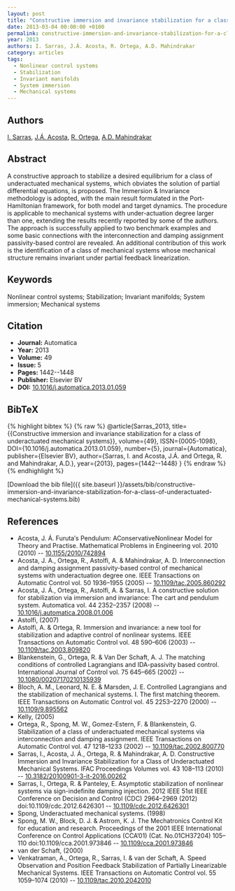 ```yaml
---
layout: post
title: "Constructive immersion and invariance stabilization for a class of underactuated mechanical systems"
date: 2013-03-04 00:00:00 +0100
permalink: constructive-immersion-and-invariance-stabilization-for-a-class-of-underactuated-mechanical-systems
year: 2013
authors: I. Sarras, J.Á. Acosta, R. Ortega, A.D. Mahindrakar
category: articles
tags:
  - Nonlinear control systems
  - Stabilization
  - Invariant manifolds
  - System immersion
  - Mechanical systems
---
```

 
## Authors
[I. Sarras](authors/ioannis-sarras), [J.Á. Acosta](authors/j-a-acosta), [R. Ortega](authors/romeo-ortega), [A.D. Mahindrakar](authors/a-d-mahindrakar)
 
## Abstract
A constructive approach to stabilize a desired equilibrium for a class of underactuated mechanical systems, which obviates the solution of partial differential equations, is proposed. The Immersion & Invariance methodology is adopted, with the main result formulated in the Port-Hamiltonian framework, for both model and target dynamics. The procedure is applicable to mechanical systems with under-actuation degree larger than one, extending the results recently reported by some of the authors. The approach is successfully applied to two benchmark examples and some basic connections with the interconnection and damping assignment passivity-based control are revealed. An additional contribution of this work is the identification of a class of mechanical systems whose mechanical structure remains invariant under partial feedback linearization.
 
## Keywords
Nonlinear control systems; Stabilization; Invariant manifolds; System immersion; Mechanical systems
 
## Citation
- **Journal:** Automatica
- **Year:** 2013
- **Volume:** 49
- **Issue:** 5
- **Pages:** 1442--1448
- **Publisher:** Elsevier BV
- **DOI:** [10.1016/j.automatica.2013.01.059](https://doi.org/10.1016/j.automatica.2013.01.059)
 
## BibTeX
{% highlight bibtex %}
{% raw %}
@article{Sarras_2013,
  title={{Constructive immersion and invariance stabilization for a class of underactuated mechanical systems}},
  volume={49},
  ISSN={0005-1098},
  DOI={10.1016/j.automatica.2013.01.059},
  number={5},
  journal={Automatica},
  publisher={Elsevier BV},
  author={Sarras, I. and Acosta, J.Á. and Ortega, R. and Mahindrakar, A.D.},
  year={2013},
  pages={1442--1448}
}
{% endraw %}
{% endhighlight %}
 
[Download the bib file]({{ site.baseurl }}/assets/bib/constructive-immersion-and-invariance-stabilization-for-a-class-of-underactuated-mechanical-systems.bib)
 
## References
- Acosta, J. Á. Furuta′s Pendulum: AConservativeNonlinear Model for Theory and Practise. Mathematical Problems in Engineering vol. 2010 (2010) -- [10.1155/2010/742894](https://doi.org/10.1155/2010/742894)
- Acosta, J. A., Ortega, R., Astolfi, A. & Mahindrakar, A. D. Interconnection and damping assignment passivity-based control of mechanical systems with underactuation degree one. IEEE Transactions on Automatic Control vol. 50 1936–1955 (2005) -- [10.1109/tac.2005.860292](https://doi.org/10.1109/tac.2005.860292)
- Acosta, J. Á., Ortega, R., Astolfi, A. & Sarras, I. A constructive solution for stabilization via immersion and invariance: The cart and pendulum system. Automatica vol. 44 2352–2357 (2008) -- [10.1016/j.automatica.2008.01.006](https://doi.org/10.1016/j.automatica.2008.01.006)
- Astolfi, (2007)
- Astolfi, A. & Ortega, R. Immersion and invariance: a new tool for stabilization and adaptive control of nonlinear systems. IEEE Transactions on Automatic Control vol. 48 590–606 (2003) -- [10.1109/tac.2003.809820](https://doi.org/10.1109/tac.2003.809820)
- Blankenstein, G., Ortega, R. & Van Der Schaft, A. J. The matching conditions of controlled Lagrangians and IDA-passivity based control. International Journal of Control vol. 75 645–665 (2002) -- [10.1080/00207170210135939](https://doi.org/10.1080/00207170210135939)
- Bloch, A. M., Leonard, N. E. & Marsden, J. E. Controlled Lagrangians and the stabilization of mechanical systems. I. The first matching theorem. IEEE Transactions on Automatic Control vol. 45 2253–2270 (2000) -- [10.1109/9.895562](https://doi.org/10.1109/9.895562)
- Kelly, (2005)
- Ortega, R., Spong, M. W., Gomez-Estern, F. & Blankenstein, G. Stabilization of a class of underactuated mechanical systems via interconnection and damping assignment. IEEE Transactions on Automatic Control vol. 47 1218–1233 (2002) -- [10.1109/tac.2002.800770](https://doi.org/10.1109/tac.2002.800770)
- Sarras, I., Acosta, J. Á., Ortega, R. & Mahindrakar, A. D. Constructive Immersion and Invariance Stabilization for a Class of Underactuated Mechanical Systems. IFAC Proceedings Volumes vol. 43 108–113 (2010) -- [10.3182/20100901-3-it-2016.00262](https://doi.org/10.3182/20100901-3-it-2016.00262)
- Sarras, I., Ortega, R. & Panteley, E. Asymptotic stabilization of nonlinear systems via sign-indefinite damping injection. 2012 IEEE 51st IEEE Conference on Decision and Control (CDC) 2964–2969 (2012) doi:10.1109/cdc.2012.6426301 -- [10.1109/cdc.2012.6426301](https://doi.org/10.1109/cdc.2012.6426301)
- Spong, Underactuated mechanical systems. (1998)
- Spong, M. W., Block, D. J. & Astrom, K. J. The Mechatronics Control Kit for education and research. Proceedings of the 2001 IEEE International Conference on Control Applications (CCA’01) (Cat. No.01CH37204) 105–110 doi:10.1109/cca.2001.973846 -- [10.1109/cca.2001.973846](https://doi.org/10.1109/cca.2001.973846)
- van der Schaft, (2000)
- Venkatraman, A., Ortega, R., Sarras, I. & van der Schaft, A. Speed Observation and Position Feedback Stabilization of Partially Linearizable Mechanical Systems. IEEE Transactions on Automatic Control vol. 55 1059–1074 (2010) -- [10.1109/tac.2010.2042010](https://doi.org/10.1109/tac.2010.2042010)

